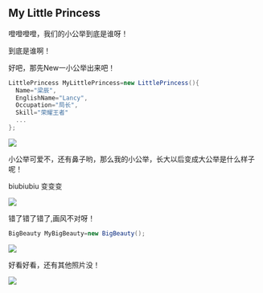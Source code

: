 ## My Little Princess

噔噔噔噔，我们的小公举到底是谁呀！

到底是谁啊！

好吧，那先New一小公举出来吧！
```C#
LittlePrincess MyLittlePrincess=new LittlePrincess(){
  Name="梁辰",
  EnglishName="Lancy",
  Occupation="局长",
  Skill="荣耀王者"
  ...
};
```
 
![](http://chuantu.biz/t6/109/1508758388x2073919800.jpg)

小公举可爱不，还有鼻子哟，那么我的小公举，长大以后变成大公举是什么样子呢！

biubiubiu 变变变

![](http://chuantu.biz/t6/109/1508760197x994048254.jpg)

错了错了错了,画风不对呀！

```C#
BigBeauty MyBigBeauty=new BigBeauty();
```

![](http://chuantu.biz/t6/109/1508760428x994048254.jpg)

好看好看，还有其他照片没！

![](http://chuantu.biz/t6/109/1508762206x994048254.jpg)
